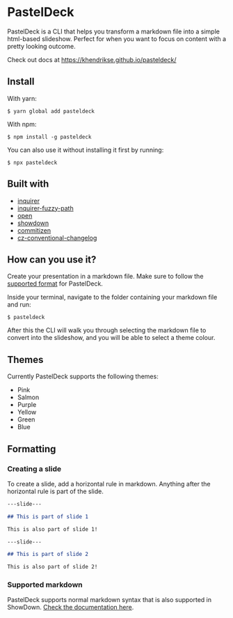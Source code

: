 # PastelDeck

PastelDeck is a CLI that helps you transform a markdown file into a simple html-based slideshow. Perfect for when you want to focus on content with a pretty looking outcome.

Check out docs at https://khendrikse.github.io/pasteldeck/

## Install

With yarn:

```
$ yarn global add pasteldeck
```

With npm:

```
$ npm install -g pasteldeck
```

You can also use it without installing it first by running:

```
$ npx pasteldeck
```

## Built with
* [inquirer](https://github.com/SBoudrias/Inquirer.js#readme)
* [inquirer-fuzzy-path](https://github.com/adelsz/inquirer-fuzzy-path)
* [open](https://github.com/sindresorhus/open#readme)
* [showdown](http://showdownjs.com/)
* [commitizen](https://github.com/commitizen/cz-cli)
* [cz-conventional-changelog](https://github.com/commitizen/cz-conventional-changelog)

## How can you use it?

Create your presentation in a markdown file. Make sure to follow the [supported format](#formatting) for PastelDeck.

Inside your terminal, navigate to the folder containing your markdown file and run:

```
$ pasteldeck
```

After this the CLI will walk you through selecting the markdown file to convert into the slideshow, and you will be able to select a theme colour.

## Themes

Currently PastelDeck supports the following themes:

- Pink
- Salmon
- Purple
- Yellow
- Green
- Blue

## Formatting

### Creating a slide

To create a slide, add a horizontal rule in markdown. Anything after the horizontal rule is part of the slide.

```md
---slide---

## This is part of slide 1

This is also part of slide 1!

---slide---

## This is part of slide 2

This is also part of slide 2!
```

### Supported markdown

PastelDeck supports normal markdown syntax that is also supported in ShowDown. [Check the documentation here](https://github.com/showdownjs/showdown/wiki/Showdown's-Markdown-syntax).
